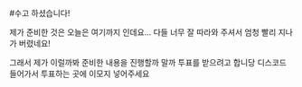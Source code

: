 #수고 하셨습니다!

제가 준비한 것은 오늘은 여기까지 인데요...
다들 너무 잘 따라와 주셔서 엄청 빨리 지나가 버렸네요!

그래서 제가 이럴까봐 준비한 내용을 진행할까 말까 투표를 받으려고 합니당
디스코드 들어가서 투표하는 곳에 이모지 넣어주세요

